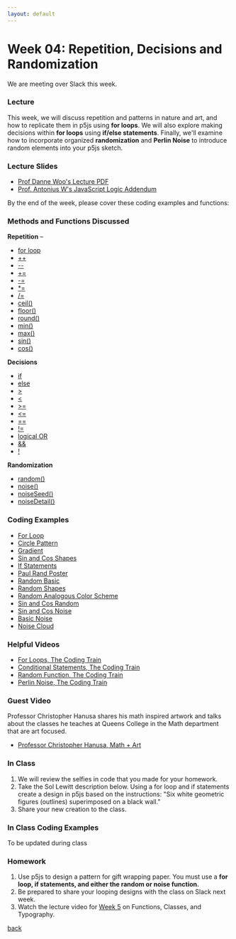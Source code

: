 ```yaml
---
layout: default
---
```


# Week 04: Repetition, Decisions and Randomization

We are meeting over Slack this week.

### Lecture
This week, we will discuss repetition and patterns in nature and art, and how to replicate them in p5js using **for loops**. We will also explore making decisions within **for loops** using **if/else statements**. Finally, we'll examine how to incorporate organized **randomization** and **Perlin Noise** to introduce random elements into your p5js sketch.

### Lecture Slides
- [Prof Danne Woo's Lecture PDF](https://teaching-files.s3.us-east-2.amazonaws.com/creativecoding/lectures/creativecoding_week04.pdf)
- [Prof. Antonius W's JavaScript Logic Addendum](https://docs.google.com/presentation/d/16I28UfhgwojjMt64t4LPptjOdL4H-j39O3EW1yLE_fk/edit?usp=sharing)

By the end of the week, please cover these coding examples and functions:

### Methods and Functions Discussed
**Repetition** –
- [for loop](https://p5js.org/reference/#/p5/for)
- [++](https://processing.org/reference/increment.html)
- [--](https://processing.org/reference/decrement.html)
- [+=](https://processing.org/reference/addassign.html)
- [-=](https://processing.org/reference/subtractassign.html)
- [*=](https://processing.org/reference/multiplyassign.html)
- [/=](https://processing.org/reference/divideassign.html)
- [ceil()](https://p5js.org/reference/#/p5/ceil)
- [floor()](https://p5js.org/reference/#/p5/floor)
- [round()](https://p5js.org/reference/#/p5/round)
- [min()](https://p5js.org/reference/#/p5/min)
- [max()](https://p5js.org/reference/#/p5/max)
- [sin()](https://p5js.org/reference/#/p5/sin)
- [cos()](https://p5js.org/reference/#/p5/cos)

**Decisions**
- [if](https://p5js.org/reference/#/p5/if-else)
- [else](https://p5js.org/reference/#/p5/if-else)
- [>](https://p5js.org/reference/#/p5/%3E)
- [<](https://p5js.org/reference/#/p5/%3C)
- [>=](https://p5js.org/reference/#/p5/%3E=)
- [<=](https://p5js.org/reference/#/p5/%3C=)
- [==](https://processing.org/reference/equality.html)
- [!=](https://processing.org/reference/inequality.html)
- [logical OR](https://processing.org/reference/logicalOR.html)
- [&&](https://processing.org/reference/logicalAND.html)
- [!](https://processing.org/reference/logicalNOT.html)

**Randomization**
- [random()](https://p5js.org/reference/#/p5/random)
- [noise()](https://p5js.org/reference/#/p5/noise)
- [noiseSeed()](https://p5js.org/reference/#/p5/noiseseed)
- [noiseDetail()](https://p5js.org/reference/#/p5/noisedetail)

### Coding Examples
- [For Loop](https://editor.p5js.org/dannewoo/sketches/2HQ3T-cRr)
- [Circle Pattern](https://editor.p5js.org/dannewoo/sketches/3Qs65ZRHN)
- [Gradient](https://editor.p5js.org/dannewoo/sketches/dg1jRmBUg)
- [Sin and Cos Shapes](https://editor.p5js.org/dannewoo/sketches/YAsnGMTIk)
- [If Statements](https://editor.p5js.org/dannewoo/sketches/F4D5IQQq7)
- [Paul Rand Poster](https://editor.p5js.org/dannewoo/sketches/QVA9CRdmI)
- [Random Basic](https://editor.p5js.org/dannewoo/sketches/D8-rTCDib)
- [Random Shapes](https://editor.p5js.org/dannewoo/sketches/hppg6Z3V2)
- [Random Analogous Color Scheme](https://editor.p5js.org/dannewoo/sketches/mxdUyFSx4)
- [Sin and Cos Random](https://editor.p5js.org/dannewoo/sketches/lyltZbNMG)
- [Sin and Cos Noise](https://editor.p5js.org/dannewoo/sketches/NNTlj8wwk)
- [Basic Noise](https://editor.p5js.org/dannewoo/sketches/L4nfZ7O1l)
- [Noise Cloud](https://editor.p5js.org/dannewoo/sketches/2YLjj496n)

### Helpful Videos
- [For Loops, The Coding Train](https://www.youtube.com/watch?v=xyclhIu2WDY)
- [Conditional Statements, The Coding Train](https://www.youtube.com/watch?v=1Osb_iGDdjk)
- [Random Function, The Coding Train](https://www.youtube.com/watch?v=nfmV2kuQKwA)
- [Perlin Noise, The Coding Train](https://www.youtube.com/watch?v=Qf4dIN99e2w&amp;list=PLRqwX-V7Uu6bgPNQAdxQZpJuJCjeOr7VD)

### Guest Video
Professor Christopher Hanusa shares his math inspired artwork and talks about the classes he teaches at Queens College in the Math department that are art focused.

- [Professor Christopher Hanusa, Math + Art](https://www.youtube.com/watch?v=1vtDsNh6G8w)

### In Class
1. We will review the selfies in code that you made for your homework.
2. Take the Sol Lewitt description below. Using a for loop and if statements create a design in p5js based on the instructions: "Six white geometric figures (outlines) superimposed on a black wall."
3. Share your new creation to the class.

### In Class Coding Examples
To be updated during class

### Homework
1. Use p5js to design a pattern for gift wrapping paper. You must use a **for loop, if statements, and either the random or noise function.**  
2. Be prepared to share your looping designs with the class on Slack next week.
3. Watch the lecture video for [Week 5](http://creativecode.dannewoo.com/week-05-functions-classes-typography/) on Functions, Classes, and Typography.

[back](./)
